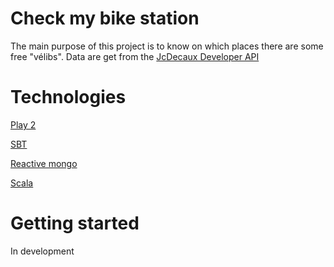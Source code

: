 Check my bike station
=====================

The main purpose of this project is to know on which places there are some free "vélibs".
Data are get from the [JcDecaux Developer API](https://developer.jcdecaux.com/#/home)

Technologies
============

[Play 2](https://www.playframework.com/)

[SBT](http://www.scala-sbt.org/)

[Reactive mongo](http://reactivemongo.org/)

[Scala](https://www.scala-lang.org/)

Getting started
===============

In development